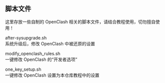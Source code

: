 ## 脚本文件  
这里存放一些自制的 OpenClash 相关的脚本文件，请结合教程使用，切勿擅自使用！

after-sysupgrade.sh  
系统升级后，修改 OpenClash 中被还原的设置  

modify_openclash_rules.sh  
一键修改 OpenClash 的“开发者选项”  

one_key_setup.sh  
一键修改 OpenClash 设置为本仓库教程中的设置  
